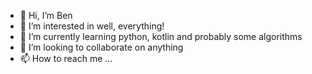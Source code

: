 - 👋 Hi, I’m Ben
- 👀 I’m interested in well, everything!
- 🌱 I’m currently learning python, kotlin and probably some algorithms 
- 💞️ I’m looking to collaborate on anything
- 📫 How to reach me ...

<!---
UnluckyB3n/UnluckyB3n is a ✨ special ✨ repository because its `README.md` (this file) appears on your GitHub profile.
You can click the Preview link to take a look at your changes.
--->
